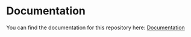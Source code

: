 # Documentation
You can find the documentation for this repository here: [Documentation](https://wuerzelchen.github.io/GenAiDay2Operations/)
